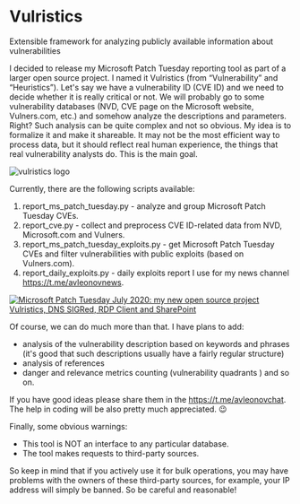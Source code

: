 # Vulristics
Extensible framework for analyzing publicly available information about vulnerabilities

I decided to release my Microsoft Patch Tuesday reporting tool as part of a larger open source project. I named it Vulristics (from “Vulnerability” and “Heuristics”). Let's say we have a vulnerability ID (CVE ID) and we need to decide whether it is really critical or not. We will probably go to some vulnerability databases (NVD, CVE page on the Microsoft website, Vulners.com, etc.) and somehow analyze the descriptions and parameters. Right?  Such analysis can be quite complex and not so obvious. My idea is to formalize it and make it shareable. It may not be the most efficient way to process data, but it should reflect real human experience, the things that real vulnerability analysts do. This is the main goal.

![vulristics logo](https://github.com/leonov-av/vulristics/blob/master/logo/vulristics_line.png)

Currently, there are the following scripts available:

1. report_ms_patch_tuesday.py - analyze and group Microsoft Patch Tuesday CVEs.
2. report_cve.py - collect and preprocess CVE ID-related data from NVD, Microsoft.com and Vulners. 
3. report_ms_patch_tuesday_exploits.py - get Microsoft Patch Tuesday CVEs and filter vulnerabilities with public exploits (based on Vulners.com). 
4. report_daily_exploits.py - daily exploits report I use for my news channel https://t.me/avleonovnews.

[![Microsoft Patch Tuesday July 2020: my new open source project Vulristics, DNS SIGRed, RDP Client and SharePoint](https://yt-embed.herokuapp.com/embed?v=4Nbgh5TJnuw)](https://www.youtube.com/watch?v=4Nbgh5TJnuw "Microsoft Patch Tuesday July 2020: my new open source project Vulristics, DNS SIGRed, RDP Client and SharePoint")

Of course, we can do much more than that. I have plans to add:

* analysis of the vulnerability description based on keywords and phrases (it's good that such descriptions usually have a fairly regular structure)
* analysis of references
* danger and relevance metrics counting (vulnerability quadrants )
and so on.

If you have good ideas please share them in the https://t.me/avleonovchat. The help in coding will be also pretty much appreciated. 😉

Finally, some obvious warnings:

* This tool is NOT an interface to any particular database.
* The tool makes requests to third-party sources.

So keep in mind that if you actively use it for bulk operations, you may have problems with the owners of these third-party sources, for example, your IP address will simply be banned. So be careful and reasonable!
